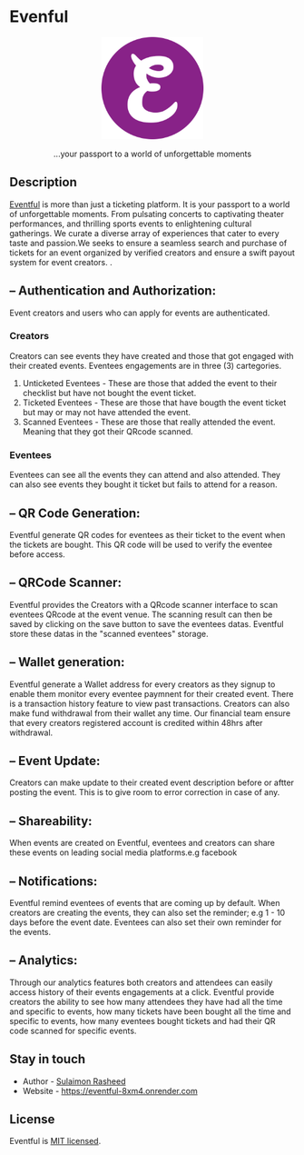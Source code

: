 # Evenful
<p align="center">
  <img src="https://github.com/Sulaimon-Rasheed/eventful/blob/main/src/public/apple-touch-icon.png"/>
</p>

  <p align="center"> ...your passport to a world of unforgettable moments</p>

## Description

[Eventful](https://eventful-8xm4.onrender.com) is more than just a ticketing platform. It is your passport to a world of unforgettable moments. From pulsating concerts to captivating theater performances, and thrilling sports events to enlightening cultural gatherings. We curate a diverse array of experiences that cater to every taste and passion.We seeks to ensure a seamless search and purchase of tickets for an event organized by verified creators and ensure a swift payout system for event creators. 
.

## – Authentication and Authorization:

Event creators and users who can apply for events are authenticated.
### Creators
 Creators can see events they have created and those that got engaged with their created events. Eventees engagements are in three (3) cartegories.
1. Unticketed Eventees - These are those that added the event to their checklist but have not bought the event ticket.
2. Ticketed Eventees - These are those that have bougth the event ticket but may or may not have attended the event.
3. Scanned Eventees - These are those that really attended the event. Meaning that they got their QRcode scanned.

### Eventees
 Eventees can see all the events they can attend and also attended. They can also see events they bought it ticket but fails to attend for a reason.

## – QR Code Generation:

Eventful generate QR codes for eventees as their ticket to the event when the tickets are bought. This QR code will be used to verify the eventee before access.

## – QRCode Scanner:
Eventful provides the Creators with a QRcode scanner interface to scan eventees QRcode at the event venue. The scanning result can then be saved by clicking on the save button to save the eventees datas. Eventful store these datas in the "scanned eventees" storage. 

## – Wallet generation:
Eventful generate a Wallet address for every creators as they signup to enable them monitor every eventee paymnent for their created event. There is a transaction history feature to view past transactions. Creators can also make fund withdrawal from their wallet any time. Our financial team ensure that every creators registered account is credited within 48hrs after withdrawal. 

## – Event Update:
Creators can make update to their created event description before or aftter posting the event. This is to give room to error correction in case of any.

## – Shareability: 
When events are created on Eventful, eventees and creators can share these events on leading social media platforms.e.g facebook

## – Notifications:
 Eventful remind eventees of events that are coming up by default. When creators are creating the events, they can also set the reminder; e.g 1 - 10 days before the event date. Eventees can also set their own reminder for the events.

## – Analytics:
Through our analytics features both creators and attendees can easily access history of their events engagements at a click. Eventful provide creators the ability to see how many attendees they have had all the time and specific to events, how many tickets have been bought all the time and specific to events, how many eventees bought tickets and had their QR code scanned for specific events.

## Stay in touch

- Author - [Sulaimon Rasheed](https://dev-sulaimon.onrender.com)
- Website - [ https://eventful-8xm4.onrender.com
]( https://eventful-8xm4.onrender.com)

## License

Eventful is [MIT licensed](LICENSE).

